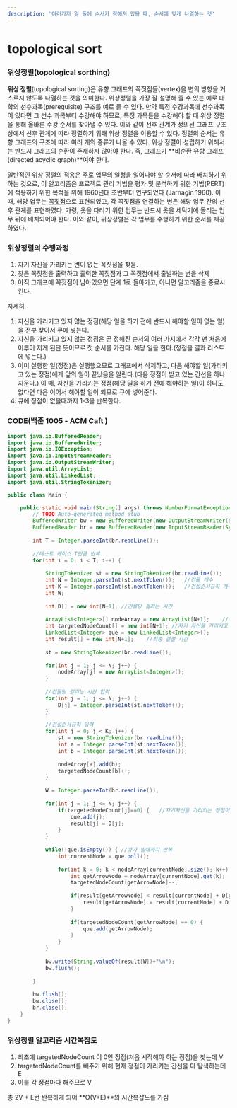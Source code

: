 ```yaml
---
description: '여러가지 일 들에 순서가 정해져 있을 때, 순서에 맞게 나열하는 것'
---
```


# topological sort

### 위상정렬\(topological sorthing\)

**위상 정렬**\(topological sorting\)은 유향 그래프의 꼭짓점들\(vertex\)을 변의 방향을 거스르지 않도록 나열하는 것을 의미한다. 위상정렬을 가장 잘 설명해 줄 수 있는 예로 대학의 선수과목\(prerequisite\) 구조를 예로 들 수 있다. 만약 특정 수강과목에 선수과목이 있다면 그 선수 과목부터 수강해야 하므로, 특정 과목들을 수강해야 할 때 위상 정렬을 통해 올바른 수강 순서를 찾아낼 수 있다. 이와 같이 선후 관계가 정의된 그래프 구조 상에서 선후 관계에 따라 정렬하기 위해 위상 정렬을 이용할 수 있다. 정렬의 순서는 유향 그래프의 구조에 따라 여러 개의 종류가 나올 수 있다. 위상 정렬이 성립하기 위해서는 반드시 그래프의 순환이 존재하지 않아야 한다. 즉, 그래프가 **비순환 유향 그래프\(directed acyclic graph\)**여야 한다.

일반적인 위상 정렬의 적용은 주로 업무의 일정을 일어나야 할 순서에 따라 배치하기 위하는 것으로, 이 알고리즘은 프로젝트 관리 기법을 평가 및 분석하기 위한 기법\(PERT\)에 적용하기 위한 목적을 위해 1960년대 초반부터 연구되었다 \(Jarnagin 1960\). 이 때, 해당 업무는 [꼭짓점](https://ko.wikipedia.org/wiki/%EA%BC%AD%EC%A7%93%EC%A0%90)으로 표현되었고, 각 꼭짓점을 연결하는 변은 해당 업무 간의 선후 관계를 표현하였다. 가령, 옷을 다리기 위한 업무는 반드시 옷을 세탁기에 돌리는 업무 뒤에 배치되어야 한다. 이와 같이, 위상정렬은 각 업무를 수행하기 위한 순서를 제공하였다.

### 위상정렬의 수행과정

1. 자기 자신을 가리키는 변이 없는 꼭짓점을 찾음.
2. 찾은 꼭짓점을 출력하고 출력한 꼭짓점과 그 꼭짓점에서 출발하는 변을 삭제
3. 아직 그래프에 꼭짓점이 남아있으면 단계 1로 돌아가고, 아니면 알고리즘을 종료시킨다.

자세히..

1. 자신을 가리키고 있지 않는 정점\(해당 일을 하기 전에 반드시 해야할 일이 없는 일\)을 전부 찾아서 큐에 넣는다.
2. 자신을 가리키고 있지 않는 정점은 곧 정해진 순서의 여러 가지에서 각각 맨 처음에 이루어 지게 된단 뜻이므로 첫 순서를 가진다. 해당 일을 한다.\(정점을 결과 리스트에 넣는다.\)
3. 이미 실행한 일\(정점\)은 실행했으므로 그래프에서 삭제하고, 다음 해야할 일\(가리키고 있는 정점\)에게 앞의 일이 끝났음을 알린다.\(다음 정점이 받고 있는 간선을 하나 지운다.\) 이 때, 자신을 가리키는 정점\(해당 일을 하기 전에 해야하는 일\)이 하나도 없다면 다음 이어서 해야할 일이 되므로 큐에 넣어준다.
4. 큐에 정점이 없을때까지 1-3을 반복한다.

### 

### CODE\(백준 1005 - ACM Caft \)

```java
import java.io.BufferedReader;
import java.io.BufferedWriter;
import java.io.IOException;
import java.io.InputStreamReader;
import java.io.OutputStreamWriter;
import java.util.ArrayList;
import java.util.LinkedList;
import java.util.StringTokenizer;

public class Main {

	public static void main(String[] args) throws NumberFormatException, IOException {
		// TODO Auto-generated method stub
		BufferedWriter bw = new BufferedWriter(new OutputStreamWriter(System.out));
		BufferedReader br = new BufferedReader(new InputStreamReader(System.in));
		
		int T = Integer.parseInt(br.readLine());
		
		//테스트 케이스 T만큼 반복
		for(int i = 0; i < T; i++) {
			
			StringTokenizer st = new StringTokenizer(br.readLine());
			int N = Integer.parseInt(st.nextToken());	//건물 개수
			int K = Integer.parseInt(st.nextToken());	//건설순서규칙 개수
			int W;
			
			int D[] = new int[N+1];	//건물당 걸리는 시간
			
			ArrayList<Integer>[] nodeArray = new ArrayList[N+1];	//각 정점이 향하고 있는 정점들을 가진 리스트(0번지는 사용 안함)
			int targetedNodeCount[] = new int[N+1];	//자기 자신을 가리키고 있는 정점의 개수
			LinkedList<Integer> que = new LinkedList<Integer>();
			int result[] = new int[N+1];	//최종 걸설 시간
			
			st = new StringTokenizer(br.readLine());
			
			for(int j = 1; j <= N; j++) {
				nodeArray[j] = new ArrayList<Integer>();
			}
			
			//건물당 걸리는 시간 입력
			for(int j = 1; j <= N; j++) {
				D[j] = Integer.parseInt(st.nextToken());
			}
			
			//건설순서규칙 입력
			for(int j = 0; j < K; j++) {
				st = new StringTokenizer(br.readLine());
				int a = Integer.parseInt(st.nextToken());
				int b = Integer.parseInt(st.nextToken());
				
				nodeArray[a].add(b);
				targetedNodeCount[b]++;
			}
			
			W = Integer.parseInt(br.readLine());
			
			for(int j = 1; j <= N; j++) {
				if(targetedNodeCount[j]==0) {	//자기자신을 가리키는 정점이 없는 정점만 큐에 넣는다.(head)
					que.add(j);
					result[j] = D[j];
				}
			}
			
			while(!que.isEmpty()) {	//큐가 빌때까지 반복
				int currentNode = que.poll();
				
				for(int k = 0; k < nodeArray[currentNode].size(); k++) {
					int getArrowNode = nodeArray[currentNode].get(k);
					targetedNodeCount[getArrowNode]--;
					
					if(result[getArrowNode] < result[currentNode] + D[getArrowNode]) {
						result[getArrowNode] = result[currentNode] + D[getArrowNode];
					}
					
					if(targetedNodeCount[getArrowNode] == 0) {
						que.add(getArrowNode);
					}
				}
			}
			
			bw.write(String.valueOf(result[W])+"\n");
			bw.flush();
			
		}
		
		bw.flush();
		bw.close();
		br.close();
	}
}

```

### 위상정렬 알고리즘 시간복잡도

1. 최초에 targetedNodeCount 이 0인 정점\(처음 시작해야 하는 정점\)을 찾는데 V
2. targetedNodeCount를 빼주기 위해 현재 정점이 가리키는 간선을 다 탐색하는데 E
3. 이를 각 정점마다 해주므로 V

총 2V + E번 반복하게 되어 **O\(V+E\)**의 시간복잡도를 가짐

